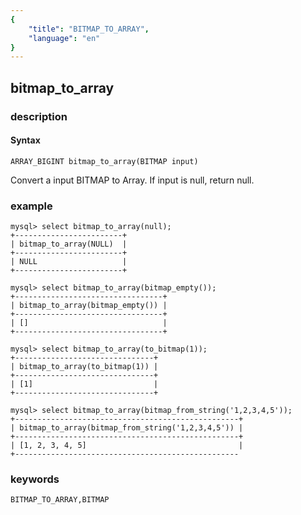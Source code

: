 ```yaml
---
{
    "title": "BITMAP_TO_ARRAY",
    "language": "en"
}
---
```


## bitmap_to_array

### description
#### Syntax

`ARRAY_BIGINT bitmap_to_array(BITMAP input)`

Convert a input BITMAP to Array.
If input is null, return null.

### example

```
mysql> select bitmap_to_array(null);
+------------------------+
| bitmap_to_array(NULL)  |
+------------------------+
| NULL                   |
+------------------------+

mysql> select bitmap_to_array(bitmap_empty());
+---------------------------------+
| bitmap_to_array(bitmap_empty()) |
+---------------------------------+
| []                              |
+---------------------------------+

mysql> select bitmap_to_array(to_bitmap(1));
+-------------------------------+
| bitmap_to_array(to_bitmap(1)) |
+-------------------------------+
| [1]                           |
+-------------------------------+

mysql> select bitmap_to_array(bitmap_from_string('1,2,3,4,5'));
+--------------------------------------------------+
| bitmap_to_array(bitmap_from_string('1,2,3,4,5')) |
+--------------------------------------------------+
| [1, 2, 3, 4, 5]                                  |
+--------------------------------------------------

```

### keywords

    BITMAP_TO_ARRAY,BITMAP
